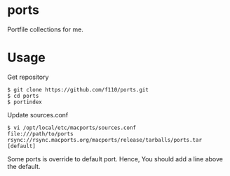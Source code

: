 # ports

Portfile collections for me.

# Usage

Get repository

```
$ git clone https://github.com/f110/ports.git
$ cd ports
$ portindex
```

Update sources.conf

```
$ vi /opt/local/etc/macports/sources.conf
file:///path/to/ports
rsync://rsync.macports.org/macports/release/tarballs/ports.tar [default]
```

Some ports is override to default port. Hence, You should add a line above the default.
